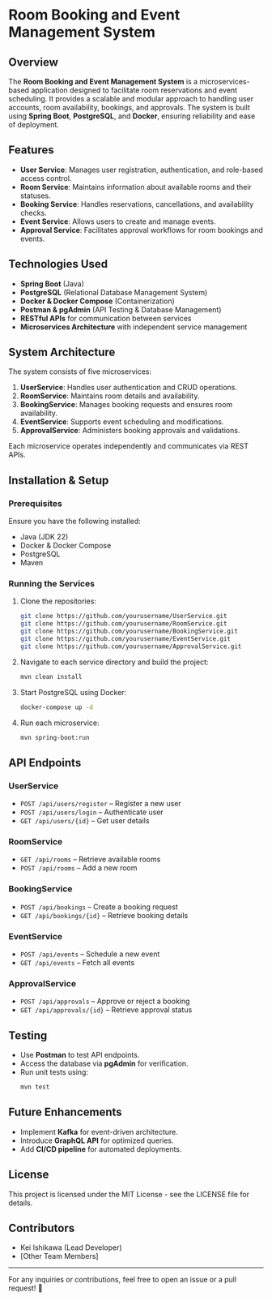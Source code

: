 # Room Booking and Event Management System

## Overview
The **Room Booking and Event Management System** is a microservices-based application designed to facilitate room reservations and event scheduling. It provides a scalable and modular approach to handling user accounts, room availability, bookings, and approvals. The system is built using **Spring Boot**, **PostgreSQL**, and **Docker**, ensuring reliability and ease of deployment.

## Features
- **User Service**: Manages user registration, authentication, and role-based access control.
- **Room Service**: Maintains information about available rooms and their statuses.
- **Booking Service**: Handles reservations, cancellations, and availability checks.
- **Event Service**: Allows users to create and manage events.
- **Approval Service**: Facilitates approval workflows for room bookings and events.

## Technologies Used
- **Spring Boot** (Java)
- **PostgreSQL** (Relational Database Management System)
- **Docker & Docker Compose** (Containerization)
- **Postman & pgAdmin** (API Testing & Database Management)
- **RESTful APIs** for communication between services
- **Microservices Architecture** with independent service management

## System Architecture
The system consists of five microservices:
1. **UserService**: Handles user authentication and CRUD operations.
2. **RoomService**: Maintains room details and availability.
3. **BookingService**: Manages booking requests and ensures room availability.
4. **EventService**: Supports event scheduling and modifications.
5. **ApprovalService**: Administers booking approvals and validations.

Each microservice operates independently and communicates via REST APIs.

## Installation & Setup
### Prerequisites
Ensure you have the following installed:
- Java (JDK 22)
- Docker & Docker Compose
- PostgreSQL
- Maven

### Running the Services
1. Clone the repositories:
   ```sh
   git clone https://github.com/yourusername/UserService.git
   git clone https://github.com/yourusername/RoomService.git
   git clone https://github.com/yourusername/BookingService.git
   git clone https://github.com/yourusername/EventService.git
   git clone https://github.com/yourusername/ApprovalService.git
   ```
2. Navigate to each service directory and build the project:
   ```sh
   mvn clean install
   ```
3. Start PostgreSQL using Docker:
   ```sh
   docker-compose up -d
   ```
4. Run each microservice:
   ```sh
   mvn spring-boot:run
   ```

## API Endpoints
### UserService
- `POST /api/users/register` – Register a new user
- `POST /api/users/login` – Authenticate user
- `GET /api/users/{id}` – Get user details

### RoomService
- `GET /api/rooms` – Retrieve available rooms
- `POST /api/rooms` – Add a new room

### BookingService
- `POST /api/bookings` – Create a booking request
- `GET /api/bookings/{id}` – Retrieve booking details

### EventService
- `POST /api/events` – Schedule a new event
- `GET /api/events` – Fetch all events

### ApprovalService
- `POST /api/approvals` – Approve or reject a booking
- `GET /api/approvals/{id}` – Retrieve approval status

## Testing
- Use **Postman** to test API endpoints.
- Access the database via **pgAdmin** for verification.
- Run unit tests using:
  ```sh
  mvn test
  ```

## Future Enhancements
- Implement **Kafka** for event-driven architecture.
- Introduce **GraphQL API** for optimized queries.
- Add **CI/CD pipeline** for automated deployments.

## License
This project is licensed under the MIT License - see the LICENSE file for details.

## Contributors
- Kei Ishikawa (Lead Developer)
- [Other Team Members]

---
For any inquiries or contributions, feel free to open an issue or a pull request! 🚀

